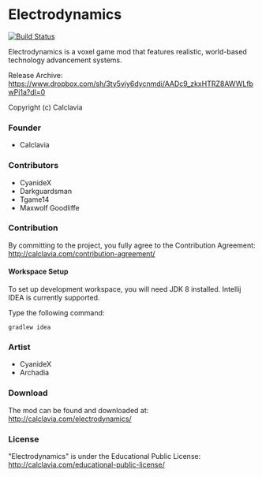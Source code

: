 Electrodynamics
======
[![Build Status](https://img.shields.io/travis/calclavia/Electrodynamics.svg?style=flat-square)](https://travis-ci.org/calclavia/Electrodynamics)

Electrodynamics is a voxel game mod that features realistic, world-based technology advancement systems.

Release Archive:
https://www.dropbox.com/sh/3ty5viy6dycnmdi/AADc9_zkxHTRZ8AWWLfbwPj1a?dl=0

Copyright (c) Calclavia

### Founder
* Calclavia

### Contributors
* CyanideX
* Darkguardsman
* Tgame14
* Maxwolf Goodliffe

### Contribution
By committing to the project, you fully agree to the Contribution Agreement:
http://calclavia.com/contribution-agreement/

#### Workspace Setup
To set up development workspace, you will need JDK 8 installed. Intellij IDEA is currently supported.

Type the following command:
```
gradlew idea
```

### Artist
* CyanideX
* Archadia

### Download
The mod can be found and downloaded at: http://calclavia.com/electrodynamics/

### License
"Electrodynamics" is under the Educational Public License: http://calclavia.com/educational-public-license/

